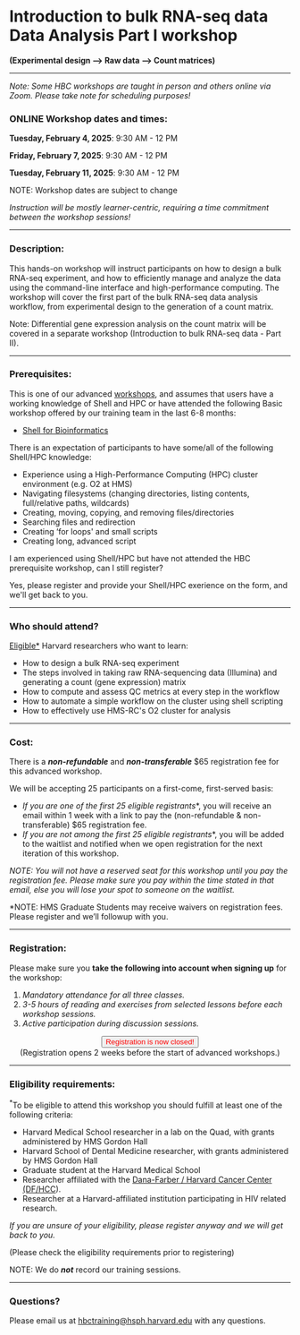 # Introduction to bulk RNA-seq data Data Analysis Part I workshop
**(Experimental design --> Raw data --> Count matrices)**

---

*Note: Some HBC workshops are taught in person and others online via Zoom. Please take note for scheduling purposes!*


### **ONLINE Workshop dates and times:**

**Tuesday, February 4, 2025**: 9:30 AM - 12 PM

**Friday, February 7, 2025**: 9:30 AM - 12 PM

**Tuesday, February 11, 2025**: 9:30 AM - 12 PM

NOTE: Workshop dates are subject to change

_Instruction will be mostly learner-centric, requiring a time commitment between the workshop sessions!_
<!-- This content will not appear in the rendered Markdown -->

---

### **Description:**
This hands-on workshop will instruct participants on how to design a bulk RNA-seq experiment, and how to efficiently manage and analyze the data using the command-line interface and high-performance computing. The workshop will cover the first part of the bulk RNA-seq data analysis workflow, from experimental design to the generation of a count matrix. 

Note: Differential gene expression analysis on the count matrix will be covered in a separate workshop (Introduction to bulk RNA-seq data - Part II).

---

### **Prerequisites:**

This is one of our advanced [workshops](https://github.com/hbctraining/main/tree/master?tab=readme-ov-file#how-can-i-apply-the-basic-skills), and assumes that users have a working knowledge of Shell and HPC or have attended the following Basic workshop offered by our training team in the last 6-8 months:  

- [Shell for Bioinformatics](https://hbctraining.github.io/main/registrations/AllFunders_Intro_to_Shell) 

There is an expectation of participants to have some/all of the following Shell/HPC knowledge:

- Experience using a High-Performance Computing (HPC) cluster environment (e.g. O2 at HMS)
- Navigating filesystems (changing directories, listing contents, full/relative paths, wildcards)
- Creating, moving, copying, and removing files/directories
- Searching files and redirection
- Creating ‘for loops' and small scripts
- Creating long, advanced script

I am experienced using Shell/HPC but have not attended the HBC prerequisite workshop, can I still register?

Yes, please register and provide your Shell/HPC exerience on the form, and we'll get back to you.


<!-- OLD:

and **requires registants to have attended the following Basic workshop** offered by our training team in the **last 6-8 months**:  

**I am fluent in command-line but have not attended the HBC prerequisite workshop, can I still register?**

Yes, you can register **AND** please do the following:

- Complete the registration first
- Then email us directly at hbctraining@hsph.harvard.edu with a **detailed** description of your knowledge/experience in command-line interface. **Failure to do this step may prevent you from being accepted into this advanced workshop.** -->

---

### **Who should attend?**

[Eligible*](#eligibility-requirements) Harvard researchers who want to learn: 

- How to design a bulk RNA-seq experiment
- The steps involved in taking raw RNA-sequencing data (Illumina) and generating a count (gene expression) matrix
- How to compute and assess QC metrics at every step in the workflow
- How to automate a simple workflow on the cluster using shell scripting
- How to effectively use HMS-RC's O2 cluster for analysis 

---

### **Cost:**

There is a ***non-refundable*** and ***non-transferable*** $65 registration fee for this advanced workshop.

We will be accepting 25 participants on a first-come, first-served basis:

- **If you are one of the first 25 eligible* registrants**, you will receive an email within 1 week with a link to pay the (non-refundable & non-transferable) $65 registration fee. 
- **If you are not among the first 25 eligible* registrants**, you will be added to the waitlist and notified when we open registration for the next iteration of this workshop.

*NOTE: You will not have a reserved seat for this workshop until you pay the registration fee. Please make sure you pay within the time stated in that email, else you will lose your spot to someone on the waitlist.*

*NOTE: HMS Graduate Students may receive waivers on registration fees. Please register and we’ll followup with you.

---

### **Registration:**

Please make sure you **take the following into account when signing up** for the workshop:

1. _Mandatory attendance for all three classes._
2. _3-5 hours of reading and exercises from selected lessons before each workshop sessions._
3. _Active participation during discussion sessions._


<div style="text-align:center">
	 <a><button name="button" style = "color: red" >Registration is now closed!</button></a>
</div>

<div style="text-align:center">
	 (Registration opens 2 weeks before the start of advanced workshops.)
</div>

<!-- This content will not appear in the rendered Markdown -->
<!-- 
<div style="text-align:center">
	 <a><button name="button" style = "color: blue" onclick="location.href='https://harvard.az1.qualtrics.com/jfe/form/SV_1Bapzq2Wg8zRSjY'">Click here to Register!</button></a>
</div>

<div style="text-align:center">
	 (Please check the eligibility requirements below prior to registering)
</div>

-->
---

### **Eligibility requirements:**

<sup>*</sup>To be eligible to attend this workshop you should fulfill at least one of the following criteria:

- Harvard Medical School researcher in a lab on the Quad, with grants administered by HMS Gordon Hall
- Harvard School of Dental Medicine researcher, with grants administered by HMS Gordon Hall
- Graduate student at the Harvard Medical School
- Researcher affiliated with the [Dana-Farber / Harvard Cancer Center (DF/HCC](https://www.dfhcc.harvard.edu)).
- Researcher at a Harvard-affiliated institution participating in HIV related research.

*If you are unsure of your eligibility, please register anyway and we will get back to you.*

(Please check the eligibility requirements prior to registering)

NOTE: We do ***not*** record our training sessions. 

---

### **Questions?**

Please email us at hbctraining@hsph.harvard.edu with any questions.
